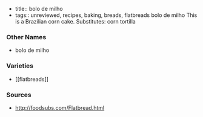 - title:: bolo de milho
- tags:: unreviewed, recipes, baking, breads, flatbreads
bolo de milho This is a Brazilian corn cake. Substitutes: corn tortilla

### Other Names

* bolo de milho

### Varieties

* [[flatbreads]]

### Sources
* http://foodsubs.com/Flatbread.html
